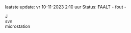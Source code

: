 laatste update: 
vr 10-11-2023  2:10   uur 
Status: FAALT - fout - 
<div class="service R">J</div><div class="service R">svn</div><div class="service Y">microstation</div>